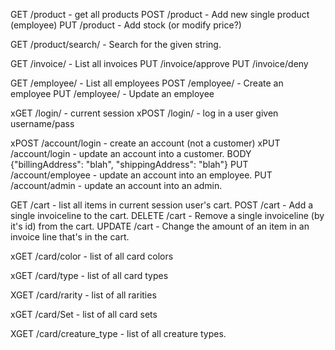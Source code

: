 GET	/product - get all products
POST	/product - Add new single product (employee)
PUT	/product - Add stock (or modify price?)

GET	/product/search/<stuff> - Search for the given string.

GET	/invoice/ - List all invoices
PUT	/invoice/approve
PUT	/invoice/deny


GET	/employee/ - List all employees
POST	/employee/ - Create an employee
PUT	/employee/ - Update an employee

xGET	/login/ - current session
xPOST	/login/ - log in a user given username/pass

xPOST	/account/login - create an account (not a customer)
xPUT	/account/login - update an account into a customer.
	BODY {"billingAddress": "blah", "shippingAddress": "blah"}
PUT	/account/employee - update an account into an employee.
PUT	/account/admin - update an account into an admin.

GET	/cart - list all items in current session user's cart.
POST	/cart - Add a single invoiceline to the cart.
DELETE	/cart - Remove a single invoiceline (by it's id) from the cart.
UPDATE	/cart - Change the amount of an item in an invoice line that's in the cart.

xGET	/card/color - list of all card colors

xGET	/card/type - list of all card types

XGET	/card/rarity - list of all rarities

xGET	/card/Set - list of all card sets

XGET	/card/creature_type - list of all creature types.
